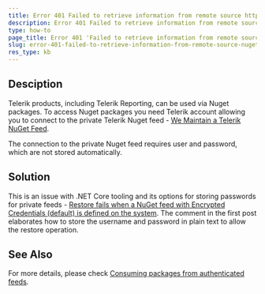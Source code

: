 ```yaml
---
title: Error 401 Failed to retrieve information from remote source https://nuget.telerik.com on restoring Nuget packages in .NET Core project
description: Error 401 Failed to retrieve information from remote source https://nuget.telerik.com on restoring Nuget packages in .NET Core project
type: how-to
page_title: Error 401 'Failed to retrieve information from remote source https://nuget.telerik.com' on restoring Nuget packages in .NET Core project
slug: error-401-failed-to-retrieve-information-from-remote-source-nugettelerikcom-on-restoring-nuget-packages-in-net-core-project
res_type: kb
---
```

  
  
## Desciption  

Telerik products, including Telerik Reporting, can be used via Nuget packages. To access Nuget packages you need Telerik account allowing you to connect to the private Telerik Nuget feed - <a href="https://www.telerik.com/blogs/we-maintain-a-telerik-nuget-feed" target="_blank">We Maintain a Telerik NuGet Feed</a>.  
  

The connection to the private Nuget feed requires user and password, which are not stored automatically.  
  
## Solution  

This is an issue with .NET Core tooling and its options for storing passwords for private feeds - <a href="https://github.com/dotnet/cli/issues/3174" target="_blank">Restore fails when a NuGet feed with Encrypted Credentials (default) is defined on the system</a>. The comment in the first post elaborates how to store the username and password in plain text to allow the restore operation.  
  
## See Also

For more details, please check <a href="https://docs.microsoft.com/en-us/nuget/consume-packages/consuming-packages-authenticated-feeds" target="_blank">Consuming packages from authenticated feeds</a>.


